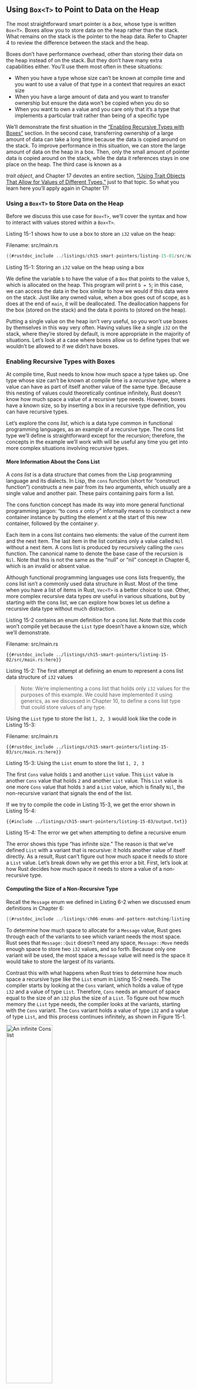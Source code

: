 ## Using `Box<T>` to Point to Data on the Heap

The most straightforward smart pointer is a *box*, whose type is written `Box<T>`. Boxes allow you to store data on the heap rather than the stack. What remains on the stack is the pointer to the heap data. Refer to Chapter 4 to review the difference between the stack and the heap.

Boxes don’t have performance overhead, other than storing their data on the heap instead of on the stack. But they don’t have many extra capabilities either. You’ll use them most often in these situations:

* When you have a type whose size can’t be known at compile time and you want to use a value of that type in a context that requires an exact size
* When you have a large amount of data and you want to transfer ownership but ensure the data won’t be copied when you do so
* When you want to own a value and you care only that it’s a type that implements a particular trait rather than being of a specific type

We’ll demonstrate the first situation in the [“Enabling Recursive Types with Boxes”](#enabling-recursive-types-with-boxes)<!-- ignore --> section. In the second case, transferring ownership of a large amount of data can take a long time because the data is copied around on the stack. To improve performance in this situation, we can store the large amount of data on the heap in a box. Then, only the small amount of pointer data is copied around on the stack, while the data it references stays in one place on the heap. The third case is known as a 

*trait object*, and Chapter 17 devotes an entire section, [“Using Trait Objects That Allow for Values of Different Types,”][trait-objects]<!--
ignore --> just to that topic. So what you learn here you’ll apply again in Chapter 17!

### Using a `Box<T>` to Store Data on the Heap

Before we discuss this use case for `Box<T>`, we’ll cover the syntax and how to interact with values stored within a `Box<T>`.

Listing 15-1 shows how to use a box to store an `i32` value on the heap:

<span class="filename">Filename: src/main.rs</span>

```rust
{{#rustdoc_include ../listings/ch15-smart-pointers/listing-15-01/src/main.rs}}
```


<span class="caption">Listing 15-1: Storing an `i32` value on the heap using a box</span>

We define the variable `b` to have the value of a `Box` that points to the value `5`, which is allocated on the heap. This program will print `b = 5`; in this case, we can access the data in the box similar to how we would if this data were on the stack. Just like any owned value, when a box goes out of scope, as `b` does at the end of `main`, it will be deallocated. The deallocation happens for the box (stored on the stack) and the data it points to (stored on the heap).

Putting a single value on the heap isn’t very useful, so you won’t use boxes by themselves in this way very often. Having values like a single `i32` on the stack, where they’re stored by default, is more appropriate in the majority of situations. Let’s look at a case where boxes allow us to define types that we wouldn’t be allowed to if we didn’t have boxes.

### Enabling Recursive Types with Boxes

At compile time, Rust needs to know how much space a type takes up. One type whose size can’t be known at compile time is a *recursive type*, where a value can have as part of itself another value of the same type. Because this nesting of values could theoretically continue infinitely, Rust doesn’t know how much space a value of a recursive type needs. However, boxes have a known size, so by inserting a box in a recursive type definition, you can have recursive types.

Let’s explore the *cons list*, which is a data type common in functional programming languages, as an example of a recursive type. The cons list type we’ll define is straightforward except for the recursion; therefore, the concepts in the example we’ll work with will be useful any time you get into more complex situations involving recursive types.

#### More Information About the Cons List

A *cons list* is a data structure that comes from the Lisp programming language and its dialects. In Lisp, the `cons` function (short for “construct function”) constructs a new pair from its two arguments, which usually are a single value and another pair. These pairs containing pairs form a list.

The cons function concept has made its way into more general functional programming jargon: “to cons *x* onto *y*” informally means to construct a new container instance by putting the element *x* at the start of this new container, followed by the container *y*.

Each item in a cons list contains two elements: the value of the current item and the next item. The last item in the list contains only a value called `Nil` without a next item. A cons list is produced by recursively calling the `cons` function. The canonical name to denote the base case of the recursion is `Nil`. Note that this is not the same as the “null” or “nil” concept in Chapter 6, which is an invalid or absent value.

Although functional programming languages use cons lists frequently, the cons list isn’t a commonly used data structure in Rust. Most of the time when you have a list of items in Rust, `Vec<T>` is a better choice to use. Other, more complex recursive data types *are* useful in various situations, but by starting with the cons list, we can explore how boxes let us define a recursive data type without much distraction.

Listing 15-2 contains an enum definition for a cons list. Note that this code won’t compile yet because the `List` type doesn’t have a known size, which we’ll demonstrate.

<span class="filename">Filename: src/main.rs</span>

```rust,ignore,does_not_compile
{{#rustdoc_include ../listings/ch15-smart-pointers/listing-15-02/src/main.rs:here}}
```


<span class="caption">Listing 15-2: The first attempt at defining an enum to represent a cons list data structure of `i32` values</span>

> Note: We’re implementing a cons list that holds only `i32` values for the purposes of this example. We could have implemented it using generics, as we discussed in Chapter 10, to define a cons list type that could store values of any type.

Using the `List` type to store the list `1, 2, 3` would look like the code in Listing 15-3:

<span class="filename">Filename: src/main.rs</span>

```rust,ignore,does_not_compile
{{#rustdoc_include ../listings/ch15-smart-pointers/listing-15-03/src/main.rs:here}}
```


<span class="caption">Listing 15-3: Using the `List` enum to store the list `1, 2, 3`</span>

The first `Cons` value holds `1` and another `List` value. This `List` value is another `Cons` value that holds `2` and another `List` value. This `List` value is one more `Cons` value that holds `3` and a `List` value, which is finally `Nil`, the non-recursive variant that signals the end of the list.

If we try to compile the code in Listing 15-3, we get the error shown in Listing 15-4:

```console
{{#include ../listings/ch15-smart-pointers/listing-15-03/output.txt}}
```


<span class="caption">Listing 15-4: The error we get when attempting to define a recursive enum</span>

The error shows this type “has infinite size.” The reason is that we’ve defined `List` with a variant that is recursive: it holds another value of itself directly. As a result, Rust can’t figure out how much space it needs to store a `List` value. Let’s break down why we get this error a bit. First, let’s look at how Rust decides how much space it needs to store a value of a non-recursive type.

#### Computing the Size of a Non-Recursive Type

Recall the `Message` enum we defined in Listing 6-2 when we discussed enum definitions in Chapter 6:

```rust
{{#rustdoc_include ../listings/ch06-enums-and-pattern-matching/listing-06-02/src/main.rs:here}}
```

To determine how much space to allocate for a `Message` value, Rust goes through each of the variants to see which variant needs the most space. Rust sees that `Message::Quit` doesn’t need any space, `Message::Move` needs enough space to store two `i32` values, and so forth. Because only one variant will be used, the most space a `Message` value will need is the space it would take to store the largest of its variants.

Contrast this with what happens when Rust tries to determine how much space a recursive type like the `List` enum in Listing 15-2 needs. The compiler starts by looking at the `Cons` variant, which holds a value of type `i32` and a value of type `List`. Therefore, `Cons` needs an amount of space equal to the size of an `i32` plus the size of a `List`. To figure out how much memory the `List` type needs, the compiler looks at the variants, starting with the `Cons` variant. The `Cons` variant holds a value of type `i32` and a value of type `List`, and this process continues infinitely, as shown in Figure 15-1.

<img alt="An infinite Cons list" src="img/trpl15-01.svg" class="center" style="width: 50%;" />

<span class="caption">Figure 15-1: An infinite `List` consisting of infinite `Cons` variants</span>

#### Using `Box<T>` to Get a Recursive Type with a Known Size

Rust can’t figure out how much space to allocate for recursively defined types, so the compiler gives the error in Listing 15-4. But the error does include this helpful suggestion:

<!-- manual-regeneration
after doing automatic regeneration, look at listings/ch15-smart-pointers/listing-15-03/output.txt and copy the relevant line
-->

```text
  = help: insert indirection (e.g., a `Box`, `Rc`, or `&`) at some point to make `List` representable
```

In this suggestion, “indirection” means that instead of storing a value directly, we’ll change the data structure to store the value indirectly by storing a pointer to the value instead.

Because a `Box<T>` is a pointer, Rust always knows how much space a `Box<T>` needs: a pointer’s size doesn’t change based on the amount of data it’s pointing to. This means we can put a `Box<T>` inside the `Cons` variant instead of another `List` value directly. The `Box<T>` will point to the next `List` value that will be on the heap rather than inside the `Cons` variant. Conceptually, we still have a list, created with lists “holding” other lists, but this implementation is now more like placing the items next to one another rather than inside one another.

We can change the definition of the `List` enum in Listing 15-2 and the usage of the `List` in Listing 15-3 to the code in Listing 15-5, which will compile:

<span class="filename">Filename: src/main.rs</span>

```rust
{{#rustdoc_include ../listings/ch15-smart-pointers/listing-15-05/src/main.rs}}
```


<span class="caption">Listing 15-5: Definition of `List` that uses `Box<T>` in order to have a known size</span>

The `Cons` variant will need the size of an `i32` plus the space to store the box’s pointer data. The `Nil` variant stores no values, so it needs less space than the `Cons` variant. We now know that any `List` value will take up the size of an `i32` plus the size of a box’s pointer data. By using a box, we’ve broken the infinite, recursive chain, so the compiler can figure out the size it needs to store a `List` value. Figure 15-2 shows what the `Cons` variant looks like now.

<img alt="A finite Cons list" src="img/trpl15-02.svg" class="center" />

<span class="caption">Figure 15-2: A `List` that is not infinitely sized because `Cons` holds a `Box`</span>

Boxes provide only the indirection and heap allocation; they don’t have any other special capabilities, like those we’ll see with the other smart pointer types. They also don’t have any performance overhead that these special capabilities incur, so they can be useful in cases like the cons list where the indirection is the only feature we need. We’ll look at more use cases for boxes in Chapter 17, too.

The `Box<T>` type is a smart pointer because it implements the `Deref` trait, which allows `Box<T>` values to be treated like references. When a `Box<T>` value goes out of scope, the heap data that the box is pointing to is cleaned up as well because of the `Drop` trait implementation. Let’s explore these two traits in more detail. These two traits will be even more important to the functionality provided by the other smart pointer types we’ll discuss in the rest of this chapter.

[trait-objects]: ch17-02-trait-objects.html#using-trait-objects-that-allow-for-values-of-different-types
